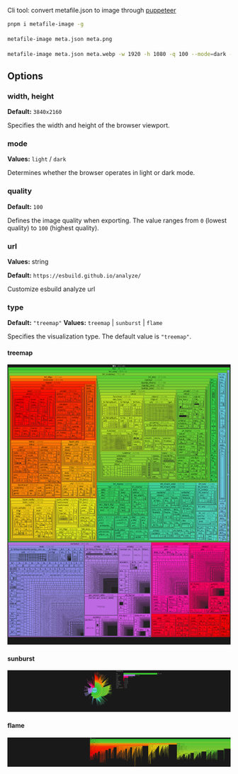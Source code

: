 Cli tool: convert metafile.json to image through
[puppeteer](https://github.com/puppeteer/puppeteer)

```bash
pnpm i metafile-image -g

metafile-image meta.json meta.png

metafile-image meta.json meta.webp -w 1920 -h 1080 -q 100 --mode=dark --type=sunburst
```

## Options

### width, height

**Default:** `3840x2160`

Specifies the width and height of the browser viewport.

### mode

**Values:** `light` / `dark`

Determines whether the browser operates in light or dark mode.

### quality

**Default:** `100`

Defines the image quality when exporting. The value ranges from `0` (lowest
quality) to `100` (highest quality).

### url

**Values:** string

**Default:** `https://esbuild.github.io/analyze/`

Customize esbuild analyze url

### type

**Default:** `"treemap"` **Values:** `treemap` | `sunburst` | `flame`

Specifies the visualization type. The default value is `"treemap"`.

#### treemap

![treemap](assets/meta.treemap.webp)

#### sunburst

![sunburst](assets/meta.sunburst.webp)

#### flame

![flame](assets/meta.flame.webp)
